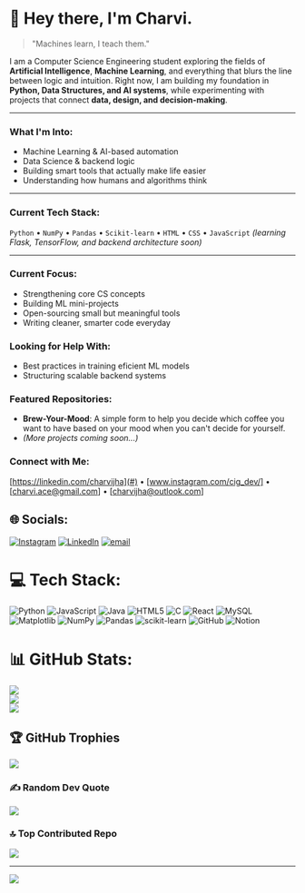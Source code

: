 # 👾 Hey there, I'm Charvi.

> "Machines learn, I teach them."

I am a Computer Science Engineering student exploring the fields of **Artificial Intelligence**, **Machine Learning**, and everything that blurs the line between logic and intuition. Right now, I am building my foundation in **Python, Data Structures, and AI systems**, while experimenting with projects that connect **data, design, and decision-making**.

---

### What I'm Into:
- Machine Learning & AI-based automation
- Data Science & backend logic
- Building smart tools that actually make life easier
- Understanding how humans and algorithms think

---

### Current Tech Stack:
`Python` • `NumPy` • `Pandas` • `Scikit-learn` • `HTML` • `CSS` • `JavaScript`
*(learning Flask, TensorFlow, and backend architecture soon)*

---

### Current Focus:

- Strengthening core CS concepts
- Building ML mini-projects
- Open-sourcing small but meaningful tools
- Writing cleaner, smarter code everyday

### Looking for Help With:
- Best practices in training eficient ML models
- Structuring scalable backend systems

### Featured Repositories:
- **Brew-Your-Mood**: A simple form to help you decide which coffee you want to have based on your mood when you can't decide for yourself.
- *(More projects coming soon...)*

### Connect with Me:
[https://linkedin.com/charvijha](#) • [www.instagram.com/cig_dev/] • [charvi.ace@gmail.com] • [charvijha@outlook.com]


## 🌐 Socials:
[![Instagram](https://img.shields.io/badge/Instagram-%23E4405F.svg?logo=Instagram&logoColor=white)](https://instagram.com/www.instagram.com/cig_dev/) [![LinkedIn](https://img.shields.io/badge/LinkedIn-%230077B5.svg?logo=linkedin&logoColor=white)](https://linkedin.com/in/https://linkedin.com/charvijha) [![email](https://img.shields.io/badge/Email-D14836?logo=gmail&logoColor=white)](mailto:charvi.ace@gmail.com) 

# 💻 Tech Stack:
![Python](https://img.shields.io/badge/python-3670A0?style=for-the-badge&logo=python&logoColor=ffdd54) ![JavaScript](https://img.shields.io/badge/javascript-%23323330.svg?style=for-the-badge&logo=javascript&logoColor=%23F7DF1E) ![Java](https://img.shields.io/badge/java-%23ED8B00.svg?style=for-the-badge&logo=openjdk&logoColor=white) ![HTML5](https://img.shields.io/badge/html5-%23E34F26.svg?style=for-the-badge&logo=html5&logoColor=white) ![C](https://img.shields.io/badge/c-%2300599C.svg?style=for-the-badge&logo=c&logoColor=white) ![React](https://img.shields.io/badge/react-%2320232a.svg?style=for-the-badge&logo=react&logoColor=%2361DAFB) ![MySQL](https://img.shields.io/badge/mysql-4479A1.svg?style=for-the-badge&logo=mysql&logoColor=white) ![Matplotlib](https://img.shields.io/badge/Matplotlib-%23ffffff.svg?style=for-the-badge&logo=Matplotlib&logoColor=black) ![NumPy](https://img.shields.io/badge/numpy-%23013243.svg?style=for-the-badge&logo=numpy&logoColor=white) ![Pandas](https://img.shields.io/badge/pandas-%23150458.svg?style=for-the-badge&logo=pandas&logoColor=white) ![scikit-learn](https://img.shields.io/badge/scikit--learn-%23F7931E.svg?style=for-the-badge&logo=scikit-learn&logoColor=white) ![GitHub](https://img.shields.io/badge/github-%23121011.svg?style=for-the-badge&logo=github&logoColor=white) ![Notion](https://img.shields.io/badge/Notion-%23000000.svg?style=for-the-badge&logo=notion&logoColor=white)
# 📊 GitHub Stats:
![](https://github-readme-stats.vercel.app/api?username=alienstocharvi&theme=shadow_green&hide_border=false&include_all_commits=false&count_private=false)<br/>
![](https://nirzak-streak-stats.vercel.app/?user=alienstocharvi&theme=shadow_green&hide_border=false)<br/>
![](https://github-readme-stats.vercel.app/api/top-langs/?username=alienstocharvi&theme=shadow_green&hide_border=false&include_all_commits=false&count_private=false&layout=compact)

## 🏆 GitHub Trophies
![](https://github-profile-trophy.vercel.app/?username=alienstocharvi&theme=shadow_green&no-frame=false&no-bg=true&margin-w=4)

### ✍️ Random Dev Quote
![](https://quotes-github-readme.vercel.app/api?type=horizontal&theme=merko)

### 🔝 Top Contributed Repo
![](https://github-contributor-stats.vercel.app/api?username=alienstocharvi&limit=5&theme=dark&combine_all_yearly_contributions=true)

---
[![](https://visitcount.itsvg.in/api?id=alienstocharvi&icon=9&color=8)](https://visitcount.itsvg.in)

<!-- Proudly created with GPRM ( https://gprm.itsvg.in ) -->
